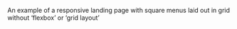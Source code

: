 
An example of a responsive landing page with square menus laid out in grid without ‘flexbox’ or  ‘grid layout’
